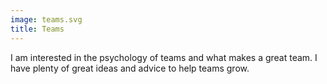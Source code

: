 ```yaml
---
image: teams.svg
title: Teams
---
```

I am interested in the psychology of teams and what makes a great team. I have plenty of great ideas and advice to help teams grow.
